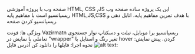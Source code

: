 صفحه وب با پروژه آموزشی HTML, CSS ,JS
این یک پروژه ساده صفحه وب ریسپانسیو است با مفاهیم پایه HTML,JS,CSS با هدف تمرین مفاهیم پایه، اتایل دهی و ریسپانسیو کردن صفحه.

ویژگی ها:
فونت Vazirmatn
ریسپانسیو برا موبایل، تبلت و دسکتاپ
نوار جستجوی تعاملی با نمایش در "wrapper"
تغیر رنگ و استایل با hover کردن.
پیش نمایش:
![alt text](image.png)
نحوه اجرا:
فایلها را دانلود کن
آدرس فایل: